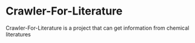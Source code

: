 # Crawler-For-Literature
Crawler-For-Literature is a project that can get information from chemical literatures